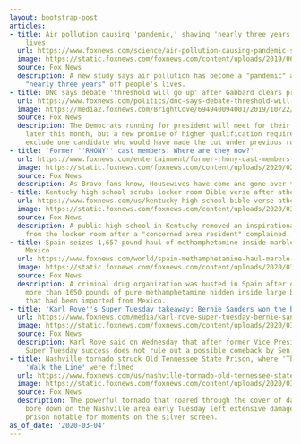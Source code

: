 ```yaml
---
layout: bootstrap-post
articles:
- title: Air pollution causing 'pandemic,' shaving 'nearly three years' from people's
    lives
  url: https://www.foxnews.com/science/air-pollution-causing-pandemic-shaving-nearly-three-years-from-peoples-lives
  image: https://static.foxnews.com/foxnews.com/content/uploads/2019/06/ContentBroker_contentid-f439dd9b87c540e3b76ae68667a6e00c.png
  source: Fox News
  description: A new study says air pollution has become a "pandemic" and is cutting
    "nearly three years" off people's lives.
- title: DNC says debate 'threshold will go up' after Gabbard clears previous mark
  url: https://www.foxnews.com/politics/dnc-says-debate-threshold-will-go-up-after-gabbard-clears-previous-mark
  image: https://media2.foxnews.com/BrightCove/694940094001/2019/10/22/694940094001_6096874665001_6096875039001-vs.jpg
  source: Fox News
  description: The Democrats running for president will meet for their eleventh debate
    later this month, but a new promise of higher qualification requirements could
    exclude one candidate who would have made the cut under previous rules.
- title: 'Former ''RHONY'' cast members: Where are they now?'
  url: https://www.foxnews.com/entertainment/former-rhony-cast-members-where-are-they-now
  image: https://static.foxnews.com/foxnews.com/content/uploads/2020/02/housewives.jpg
  source: Fox News
  description: As Bravo fans know, Housewives have come and gone over the years.
- title: Kentucky high school scrubs locker room Bible verse after atheist group complains
  url: https://www.foxnews.com/us/kentucky-high-school-bible-verse-atheist-group
  image: https://static.foxnews.com/foxnews.com/content/uploads/2020/03/BibleVerselockerroom1.jpg
  source: Fox News
  description: A public high school in Kentucky removed an inspirational Bible verse
    from the locker room after a "concerned area resident" complained.
- title: Spain seizes 1,657-pound haul of methamphetamine inside marble blocks from
    Mexico
  url: https://www.foxnews.com/world/spain-methamphetamine-haul-marble-blocks-mexico
  image: https://static.foxnews.com/foxnews.com/content/uploads/2020/03/Spain-drug-bust-2.jpg
  source: Fox News
  description: A criminal drug organization was busted in Spain after officials discovered
    more than 1650 pounds of pure methamphetamine hidden inside large blocks of marble
    that had been imported from Mexico.
- title: 'Karl Rove''s Super Tuesday takeaway: Bernie Sanders won the biggest prize'
  url: https://www.foxnews.com/media/karl-rove-super-tuesday-bernie-sanders-biden
  image: https://static.foxnews.com/foxnews.com/content/uploads/2020/03/roveboard.jpg
  source: Fox News
  description: Karl Rove said on Wednesday that after former Vice President Joe Biden’s
    Super Tuesday success does not rule out a possible comeback by Sen. Bernie Sanders.
- title: Nashville tornado struck Old Tennessee State Prison, where 'The Green Mile,'
    'Walk the Line' were filmed
  url: https://www.foxnews.com/us/nashville-tornado-old-tennessee-state-prison-the-green-mile-walk-the-line-filmed-severe-weather
  image: https://static.foxnews.com/foxnews.com/content/uploads/2020/03/TennPrison_2.jpg
  source: Fox News
  description: The powerful tornado that roared through the cover of darkness as it
    bore down on the Nashville area early Tuesday left extensive damage at an abandoned
    prison notable for moments on the silver screen.
as_of_date: '2020-03-04'
---
```


